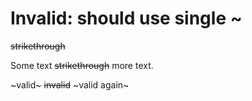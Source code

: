 # Invalid: should use single ~

~~strikethrough~~

Some text ~~strikethrough~~ more text.

~valid~ ~~invalid~~ ~valid again~
